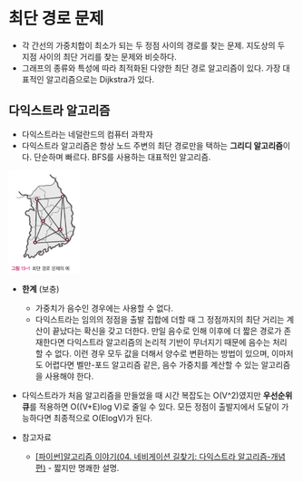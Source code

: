 # 최단 경로 문제

- 각 간선의 가중치합이 최소가 되는 두 정점 사이의 경로를 찾는 문제. 지도상의 두 지점 사이의 최단 거리를 찾는 문제와 비슷하다.
- 그래프의 종류와 특성에 따라 최적화된 다양한 최단 경로 알고리즘이 있다. 가장 대표적인 알고리즘으로는 Dijkstra가 있다.

## 다익스트라 알고리즘

- 다익스트라는 네덜란드의 컴퓨터 과학자
- 다익스트라 알고리즘은 항상 노드 주변의 최단 경로만을 택하는 **그리디 알고리즘**이다. 단순하며 빠르다. BFS를 사용하는 대표적인 알고리즘.

<img src="image.png" width="25%"/>

- **한계**
  (보충)

  - 가중치가 음수인 경우에는 사용할 수 없다.
  - 다익스트라는 임의의 정점을 출발 집합에 더할 때 그 정점까지의 최단 거리는 계산이 끝났다는 확신을 갖고 더한다.
    만일 음수로 인해 이후에 더 짧은 경로가 존재한다면 다익스트라 알고리즘의 논리적 기반이 무너지기 때문에 음수는 처리할 수 없다.
    이런 경우 모두 값을 더해서 양수로 변환하는 방법이 있으며, 이마저도 어렵다면 벨만-포드 알고리즘 같은, 음수 가중치를 계산할 수 있는 알고리즘을 사용해야 한다.

- 다익스트라가 처음 알고리즘을 만들었을 때 시간 복잡도는 O(V^2)였지만 **우선순위 큐**를 적용하면 O((V+E)log V)로 줄일 수 있다.
  모든 정점이 출발지에서 도달이 가능하다면 최종적으로 O(ElogV)가 된다.

- 참고자료
  - [[파이썬]알고리즘 이야기(04. 네비게이션 길찾기: 다익스트라 알고리즘-개념편)](https://youtu.be/qaiuC3Q73-M?si=cLXQZIk7ddSD_Kv2) - 짧지만 명쾌한 설명.
